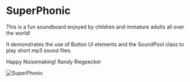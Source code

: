 # SuperPhonic

This is a fun soundboard enjoyed by children and immature adults all over the world!

It demonstrates the use of Button UI elements and the SoundPool class to play short mp3 sound files.

Happy Noisemaking!
Randy Riegsecker

![SuperPhonic](https://user-images.githubusercontent.com/120612915/208318737-7e24b732-0279-4cb9-9bc9-e30cb2fcac94.png)


